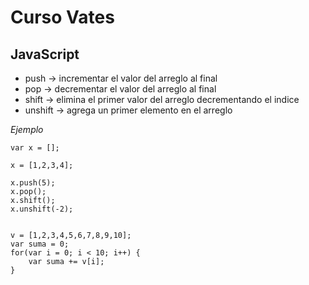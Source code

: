 # Curso Vates

## JavaScript 

* push -> incrementar el valor del arreglo al final
* pop -> decrementar el valor del arreglo  al final
* shift -> elimina el primer valor del arreglo decrementando el indice 
* unshift -> agrega un primer elemento en el arreglo 

_Ejemplo_
	
> 
	var x = [];
	
	x = [1,2,3,4];
	
	x.push(5);
	x.pop();
	x.shift();
	x.unshift(-2);
	
	
	v = [1,2,3,4,5,6,7,8,9,10];
	var suma = 0;
	for(var i = 0; i < 10; i++) {
		var suma += v[i];
	}
>
	